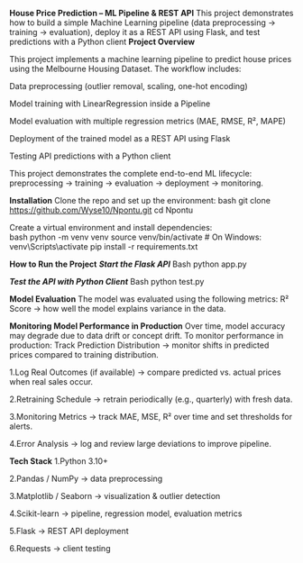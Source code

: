 **House Price Prediction – ML Pipeline & REST API**
This project demonstrates how to build a simple Machine Learning pipeline (data preprocessing → training → evaluation), deploy it as a REST API using Flask, and test predictions with a Python client
**Project Overview**

This project implements a machine learning pipeline to predict house prices using the Melbourne Housing Dataset. The workflow includes:

Data preprocessing (outlier removal, scaling, one-hot encoding)

Model training with LinearRegression inside a Pipeline

Model evaluation with multiple regression metrics (MAE, RMSE, R², MAPE)

Deployment of the trained model as a REST API using Flask

Testing API predictions with a Python client

This project demonstrates the complete end-to-end ML lifecycle: preprocessing → training → evaluation → deployment → monitoring.

**Installation**
Clone the repo and set up the environment:
bash
git clone https://github.com/Wyse10/Npontu.git
cd Npontu

Create a virtual environment and install dependencies:  
bash
python -m venv venv
source venv/bin/activate   # On Windows: venv\Scripts\activate
pip install -r requirements.txt

**How to Run the Project**
***Start the Flask API***
Bash
python app.py

***Test the API with Python Client***
Bash
python test.py

**Model Evaluation**
The model was evaluated using the following metrics:
R² Score → how well the model explains variance in the data.

**Monitoring Model Performance in Production**
Over time, model accuracy may degrade due to data drift or concept drift.
To monitor performance in production:
Track Prediction Distribution → monitor shifts in predicted prices compared to training distribution.

1.Log Real Outcomes (if available) → compare predicted vs. actual prices when real sales occur.

2.Retraining Schedule → retrain periodically (e.g., quarterly) with fresh data.

3.Monitoring Metrics → track MAE, MSE, R² over time and set thresholds for alerts.

4.Error Analysis → log and review large deviations to improve pipeline.

**Tech Stack**
1.Python 3.10+

2.Pandas / NumPy → data preprocessing

3.Matplotlib / Seaborn → visualization & outlier detection

4.Scikit-learn → pipeline, regression model, evaluation metrics

5.Flask → REST API deployment

6.Requests → client testing
